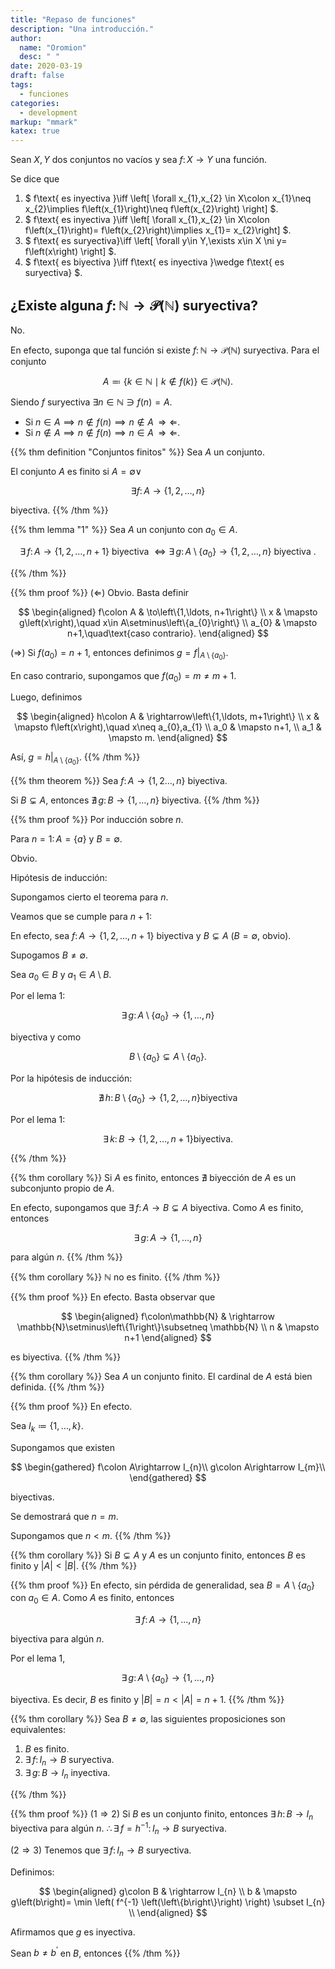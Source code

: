 ```yaml
---
title: "Repaso de funciones"
description: "Una introducción."
author:
  name: "Oromion"
  desc: " "
date: 2020-03-19
draft: false
tags:
  - funciones
categories:
  - development
markup: "mmark"
katex: true
---
```


Sean $X,Y$ dos conjuntos no vacíos y sea $f\colon X\to Y$ una función.

Se dice que

1. $
  f\text{ es inyectiva }\iff
  \left[
  \forall x_{1},x_{2}
  \in X\colon
  x_{1}\neq x_{2}\implies
  f\left(x_{1}\right)\neq
  f\left(x_{2}\right)
  \right]
  $.
2. $
  f\text{ es inyectiva }\iff
  \left[
  \forall x_{1},x_{2}
  \in X\colon
  f\left(x_{1}\right)=
  f\left(x_{2}\right)\implies
  x_{1}=
  x_{2}\right]
  $.
3. $
  f\text{ es suryectiva}\iff
  \left[
    \forall y\in Y,\exists
    x\in X
    \ni y=
    f\left(x\right)
    \right]
  $.
4. $
  f\text{ es biyectiva }\iff
  f\text{ es inyectiva }\wedge
  f\text{ es suryectiva}
  $.

## ¿Existe alguna $f\colon\mathbb{N}\rightarrow\mathscr{P}\left(\mathbb{N}\right)$ suryectiva?

No.

En efecto, suponga que tal función si existe
$f\colon\mathbb{N}\to\mathscr{P}\left(\mathbb{N}\right)$ suryectiva.
Para el conjunto

$$
  A\eqqcolon
  \left\{
  k\in\mathbb{N}\mid
  k\notin
  f\left(k\right)
  \right\}
  \in\mathscr{P}
  \left(\mathbb{N}\right).
$$

Siendo $f$ suryectiva $\exists n\in\mathbb{N}\ni f\left(n\right)=A$.

- Si $n\in A\implies n\notin f\left(n\right)\implies n\notin A\,\Rightarrow\Leftarrow$.
- Si $n\notin A\implies n\notin f\left(n\right)\implies n\in A\,\Rightarrow\Leftarrow$.

{{% thm definition "Conjuntos finitos" %}}
Sea $A$ un conjunto.

El conjunto $A$ es finito si $A=\emptyset\vee$

$$
  \exists
  f\colon A\to
  \left\{1,2,\ldots,n\right\}
$$

biyectiva.
{{% /thm %}}

{{% thm lemma "1" %}}
Sea $A$ un conjunto con $a_{0}\in A$.

$$
  \exists\,f\colon A\to
  \left\{1,2,\ldots,n+1\right\}
  \text{ biyectiva }\iff
  \exists\,g\colon A\setminus\left\{a_{0}\right\}\to
  \left\{1,2,\ldots,n\right\}
  \text{ biyectiva }.
$$

{{% /thm %}}

{{% thm proof %}}
($\Leftarrow$) Obvio.
Basta definir

$$
  \begin{aligned}
    f\colon A &
    \to\left\{1,\ldots, n+1\right\}     \\
    x         &
    \mapsto g\left(x\right),\quad
    x\in A\setminus\left\{a_{0}\right\} \\
    a_{0}     &
    \mapsto n+1,\quad\text{caso contrario}.
  \end{aligned}
$$

($\Rightarrow$) Si $f\left(a_{0}\right)=n+1$, entonces definimos
$g=f\big|_{A\setminus\left\{a_{0}\right\}}$.

En caso contrario, supongamos que $f\left(a_{0}\right)=m\neq m+1$.

Luego, definimos

$$
  \begin{aligned}
    h\colon A & \rightarrow\left\{1,\ldots, m+1\right\}         \\
    x         & \mapsto f\left(x\right),\quad x\neq a_{0},a_{1} \\
    a_0       & \mapsto n+1,                                    \\
    a_1       & \mapsto m.
  \end{aligned}
$$

Así, $g=h\big|_{A\setminus\left\{a_{0}\right\}}$.
{{% /thm %}}

{{% thm theorem %}}
Sea $f\colon A\rightarrow\left\{1,2\ldots,n\right\}$ biyectiva.

Si $B\subsetneq A$, entonces
$\nexists\,g\colon B\rightarrow\left\{1,\ldots,n\right\}$ biyectiva.
{{% /thm %}}

{{% thm proof %}}
Por inducción sobre $n$.

Para $n=1\colon A=\left\{a\right\}$ y $B=\emptyset$.

Obvio.<br>

Hipótesis de inducción:

Supongamos cierto el teorema para $n$.

Veamos que se cumple para $n+1$:

En efecto, sea $f\colon A\rightarrow\left\{1,2,\ldots, n+1\right\}$
biyectiva y $B\subsetneq A$ ($B=\emptyset$, obvio).

Supogamos $B\neq\emptyset$.

Sea $a_{0}\in B$ y $a_{1}\in A\setminus B$.

Por el lema $1$:

$$
  \exists\,g\colon
  A\setminus
  \left\{a_0\right\}\rightarrow
  \left\{1,\ldots,n\right\}
$$

biyectiva y como

$$
  B\setminus
  \left\{a_{0}\right\}\subsetneq
  A\setminus
  \left\{a_{0}\right\}.
$$

Por la hipótesis de inducción:

$$
  \nexists\,h\colon
  B\setminus
  \left\{a_{0}\right\}\rightarrow
  \left\{1,2,\ldots,n\right\}
  \text{biyectiva}
$$

Por el lema $1$:

$$
  \exists\,k\colon
  B\rightarrow
  \left\{1,2,\ldots,n+1\right\}
  \text{biyectiva}.
$$

{{% /thm %}}

{{% thm corollary %}}
Si $A$ es finito, entonces $\nexists$ biyección de $A$ es un
subconjunto propio de $A$.

En efecto, supongamos que
$\exists\,f\colon A\rightarrow B\subsetneq A$ biyectiva.
Como $A$ es finito, entonces

$$
  \exists\, g\colon
  A\rightarrow
  \left\{1,\ldots,n\right\}
$$

para algún $n$.
{{% /thm %}}

{{% thm corollary %}}
$\mathbb{N}$ no es finito.
{{% /thm %}}

{{% thm proof %}}
En efecto.
Basta observar que

$$
  \begin{aligned}
    f\colon\mathbb{N} &
    \rightarrow
    \mathbb{N}\setminus\left\{1\right\}\subsetneq
    \mathbb{N}                      \\
    n                 & \mapsto n+1
  \end{aligned}
$$

es biyectiva.
{{% /thm %}}

{{% thm corollary %}}
Sea $A$ un conjunto finito.
El cardinal de $A$ está bien definida.
{{% /thm %}}

{{% thm proof %}}
En efecto.

Sea $I_k\coloneqq\left\{1,\ldots,k\right\}$.

Supongamos que existen

$$
  \begin{gathered}
    f\colon A\rightarrow I_{n}\\
    g\colon A\rightarrow I_{m}\\
  \end{gathered}
$$

biyectivas.

Se demostrará que $n=m$.

Supongamos que $n\lt m$.
{{% /thm %}}

{{% thm corollary %}}
Si $B\subsetneq A$ y $A$ es un conjunto finito, entonces $B$ es
finito y $\left|A\right|\lt\left|B\right|$.
{{% /thm %}}

{{% thm proof %}}
En efecto, sin pérdida de generalidad, sea
$B=A\setminus\left\{a_{0}\right\}$ con $a_{0}\in A$.
Como $A$ es finito, entonces

$$
  \exists\,f\colon
  A\rightarrow
  \left\{1,\ldots,n\right\}
$$

biyectiva para algún $n$.

Por el lema $1$,

$$
  \exists\,g\colon
  A\setminus\left\{a_0\right\}\rightarrow
  \left\{1,\ldots, n\right\}
$$

biyectiva.
Es decir, $B$ es finito y $\left|B\right|=n\lt\left|A\right|=n+1$.
{{% /thm %}}

{{% thm corollary %}}
Sea $B\neq\emptyset$, las siguientes proposiciones son equivalentes:
<br>

1. $B$ es finito.<br>
2. $\exists\,f\colon I_{n}\rightarrow B$ suryectiva.<br>
3. $\exists\,g\colon B\rightarrow I_{n}$ inyectiva.

{{% /thm %}}

{{% thm proof %}}
($1\Rightarrow2$) Si $B$ es un conjunto finito, entonces
$\exists\,h\colon B\rightarrow I_{n}$ biyectiva para algún $n$.
$\therefore\exists\,f=h^{-1}\colon I_{n}\rightarrow B$ suryectiva.

($2\Rightarrow3$) Tenemos que $\exists\,f\colon I_{n}\rightarrow B$
suryectiva.

Definimos:

$$
  \begin{aligned}
    g\colon B &
    \rightarrow I_{n} \\
    b         &
    \mapsto g\left(b\right)=
    \min
    \left(
    f^{-1}
    \left(\left\{b\right\}\right)
    \right)
    \subset I_{n}     \\
  \end{aligned}
$$

Afirmamos que $g$ es inyectiva.

Sean $b\neq b^{\prime}$ en $B$, entonces
{{% /thm %}}
